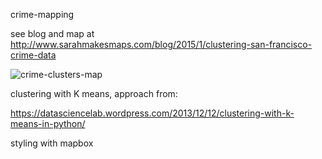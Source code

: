  crime-mapping
 
 see blog and map at http://www.sarahmakesmaps.com/blog/2015/1/clustering-san-francisco-crime-data
 
 ![crime-clusters-map](crime-map.jpg)
 
 clustering with K means, approach from:
 
 https://datasciencelab.wordpress.com/2013/12/12/clustering-with-k-means-in-python/
 
 styling with mapbox 
